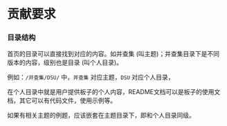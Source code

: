 # 贡献要求

### 目录结构
首页的目录可以直接找到对应的内容。如并查集 (叫主题)；并查集目录下是不同版本的内容，级别也是目录 (叫个人目录)。

例如：`/并查集/DSU/` 中，`并查集` 对应主题，`DSU` 对应个人目录，

在个人目录中就是用户提供板子的个人内容，README文档可以是板子的使用文档，其它可以有代码文件，使用示例等。

如果有相关主题的例题，应该嵌套在主题目录下，即和个人目录同级。
